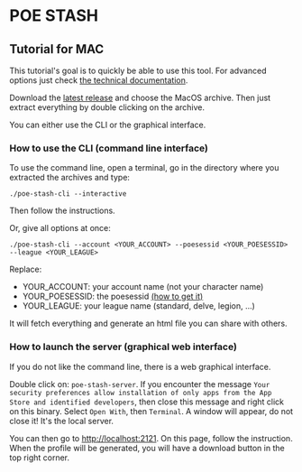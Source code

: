 # POE STASH

## Tutorial for MAC

This tutorial's goal is to quickly be able to use this tool. For advanced
options just check
[the technical documentation](https://github.com/cptpingu/poe-stash).

Download the
[latest release](https://github.com/cptpingu/poe-stash/releases/latest) and
choose the MacOS archive. Then just extract everything by double clicking on
the archive.

You can either use the CLI or the graphical interface.

### How to use the CLI (command line interface)

To use the command line, open a terminal, go in the directory where you
extracted the archives and type:
```
./poe-stash-cli --interactive
```
Then follow the instructions.

Or, give all options at once:
```
./poe-stash-cli --account <YOUR_ACCOUNT> --poesessid <YOUR_POESESSID> --league <YOUR_LEAGUE>
```
Replace:
  * YOUR_ACCOUNT: your account name (not your character name)
  * YOUR_POESESSID: the poesessid [(how to get it)](poesessid.md)
  * YOUR_LEAGUE: your league name (standard, delve, legion, ...)

It will fetch everything and generate an html file you can share with others.

### How to launch the server (graphical web interface)

If you do not like the command line, there is a web graphical interface.

Double click on: `poe-stash-server`.
If you encounter the message `Your security preferences allow installation of
only apps from the App Store and identified developers`, then close this message
and right click on this binary. Select `Open With`, then `Terminal`. A window
will appear, do not close it! It's the local server.

You can then go to [http://localhost:2121](http://localhost:2121). On this page,
follow the instruction. When the profile will be generated, you will have a
download button in the top right corner.
